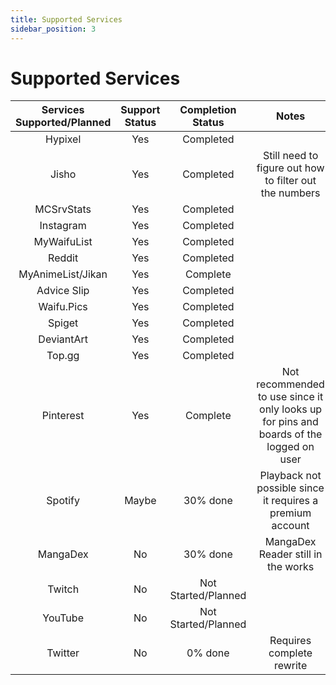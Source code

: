 ```yaml
---
title: Supported Services
sidebar_position: 3
---
```


# Supported Services
| Services Supported/Planned | Support Status | Completion Status | Notes |
|        :--:           |     :--:       |    :--:   |        :--: |
| Hypixel               | Yes            | Completed       |
| Jisho                 | Yes            | Completed | Still need to figure out how to filter out the numbers |
| MCSrvStats            | Yes            |    Completed    |
| Instagram             |  Yes           |     Completed  |  |
| MyWaifuList           |   Yes          |     Completed   |
| Reddit                |     Yes        | Completed       |
| MyAnimeList/Jikan           | Yes           | Complete |  |
| Advice Slip | Yes | Completed |
| Waifu.Pics | Yes | Completed |
| Spiget | Yes | Completed |
| DeviantArt               | Yes         | Completed      |  |
| Top.gg               | Yes            | Completed      |  |
| Pinterest             |  Yes            | Complete     | Not recommended to use since it only looks up for pins and boards of the logged on user |
| Spotify               |  Maybe           | 30% done | Playback not possible since it requires a premium account |
| MangaDex              | No          | 30% done | MangaDex Reader still in the works |
| Twitch                | No             | Not Started/Planned |
| YouTube | No | Not Started/Planned |
| Twitter               | No            |0% done | Requires complete rewrite |
